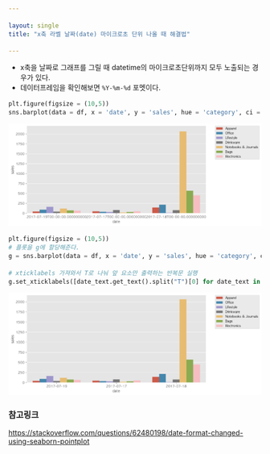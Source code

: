 ```yaml
---

layout: single
title: "x축 라벨 날짜(date) 마이크로초 단위 나올 때 해결법"

---
```


- x축을 날짜로 그래프를 그릴 때 datetime의 마이크로초단위까지 모두 노출되는 경우가 있다.
- 데이터프레임을 확인해보면 `%Y-%m-%d` 포멧이다.


```python
plt.figure(figsize = (10,5))
sns.barplot(data = df, x = 'date', y = 'sales', hue = 'category', ci = False)
```

![문제](./images/xticks1.png)


```python
plt.figure(figsize = (10,5))
# 플롯을 g에 할당해준다.
g = sns.barplot(data = df, x = 'date', y = 'sales', hue = 'category', ci = False)

# xticklabels 가져와서 T로 나눠 앞 요소만 출력하는 반복문 실행
g.set_xticklabels([date_text.get_text().split("T")[0] for date_text in g.get_xticklabels()])

```

![해결](./images/xticks2.png)

### 참고링크
https://stackoverflow.com/questions/62480198/date-format-changed-using-seaborn-pointplot
